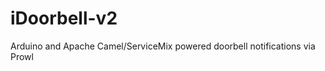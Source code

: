iDoorbell-v2
============

Arduino and Apache Camel/ServiceMix powered doorbell notifications via Prowl